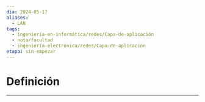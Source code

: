 ```yaml
---
dia: 2024-05-17
aliases:
  - LAN
tags:
  - ingeniería-en-informática/redes/Capa-de-aplicación
  - nota/facultad
  - ingeniería-electrónica/redes/Capa-de-aplicación
etapa: sin-empezar
---
```

# Definición
---
